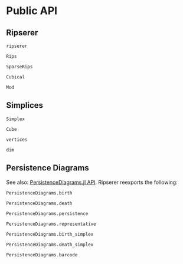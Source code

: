 # Public API

## Ripserer

```@docs
ripserer
```

```@docs
Rips
```

```@docs
SparseRips
```

```@docs
Cubical
```

```@docs
Mod
```

## Simplices

```@docs
Simplex
```

```@docs
Cube
```

```@docs
vertices
```

```@docs
dim
```

## Persistence Diagrams

See also: [PersistenceDiagrams.jl
API](https://mtsch.github.io/PersistenceDiagrams.jl/dev/api/diagrams/). Ripserer reexports
the following:

```
PersistenceDiagrams.birth
```

```
PersistenceDiagrams.death
```

```
PersistenceDiagrams.persistence
```

```
PersistenceDiagrams.representative
```

```
PersistenceDiagrams.birth_simplex
```

```
PersistenceDiagrams.death_simplex
```

```
PersistenceDiagrams.barcode
```
